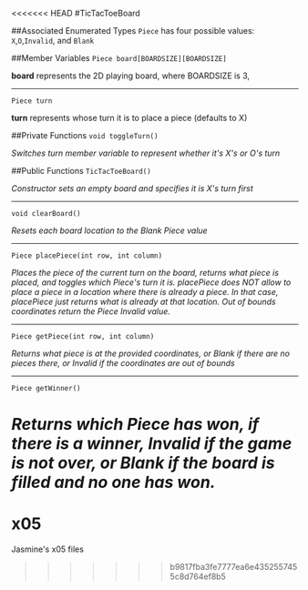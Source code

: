 <<<<<<< HEAD
#TicTacToeBoard

##Associated Enumerated Types
`Piece` has four possible values: `X`,`O`,`Invalid`, and `Blank`

##Member Variables
`Piece board[BOARDSIZE][BOARDSIZE]` 

**board** represents the 2D playing board, where BOARDSIZE is 3, 
___
`Piece turn` 

**turn** represents whose turn it is to place a piece (defaults to X)

##Private Functions
`void toggleTurn()`  	

*Switches turn member variable to represent whether it's X's or O's turn*
  	
##Public Functions
`TicTacToeBoard()`

*Constructor sets an empty board and specifies it is X's turn first*
___

`void clearBoard()`

*Resets each board location to the Blank Piece value*
___

`Piece placePiece(int row, int column)`

*Places the piece of the current turn on the board, returns what piece is 
placed, and toggles which Piece's turn it is. placePiece does NOT allow to 
place a piece in a location where there is already a piece. In that case, 
placePiece just returns what is already at that location. Out of bounds 
coordinates return the Piece Invalid value.*
___

`Piece getPiece(int row, int column)`

*Returns what piece is at the provided coordinates, or Blank if there
are no pieces there, or Invalid if the coordinates are out of bounds*
___

`Piece getWinner()`

*Returns which Piece has won, if there is a winner, Invalid if the game
is not over, or Blank if the board is filled and no one has won.*
=======
# x05
Jasmine's x05 files
>>>>>>> b9817fba3fe7777ea6e4352557455c8d764ef8b5
